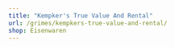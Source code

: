 ```yaml
---
title: "Kempker's True Value And Rental"
url: /grimes/kempkers-true-value-and-rental/
shop: Eisenwaren
---
```


